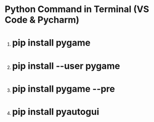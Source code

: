 # Python Command in Terminal (VS Code & Pycharm)

1. # pip install pygame
2. # pip install --user pygame
3. # pip install pygame --pre
4. # pip install pyautogui